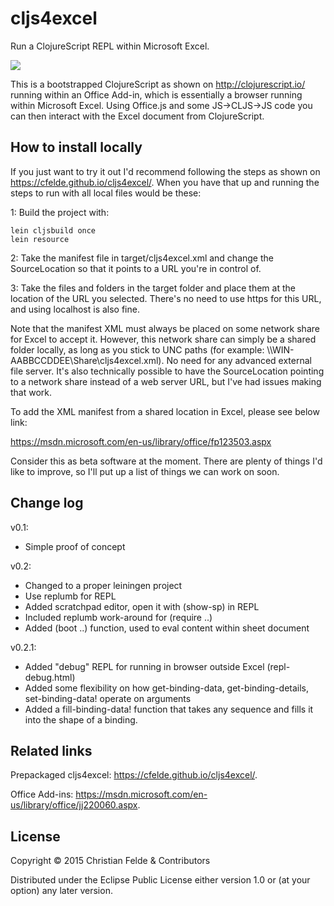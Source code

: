 # cljs4excel
Run a ClojureScript REPL within Microsoft Excel.

![](https://cfelde.github.io/cljs4excel/img/preview-1.gif)

This is a bootstrapped ClojureScript as shown on http://clojurescript.io/
running within an Office Add-in, which is essentially a browser running within
Microsoft Excel. Using Office.js and some JS->CLJS->JS code you can then
interact with the Excel document from ClojureScript.

## How to install locally

If you just want to try it out I'd recommend following the steps as shown on
https://cfelde.github.io/cljs4excel/. When you have that up and running the steps to run
with all local files would be these:

1: Build the project with:

    lein cljsbuild once
    lein resource

2: Take the manifest file in target/cljs4excel.xml and change the SourceLocation
so that it points to a URL you're in control of.

3: Take the files and folders in the target folder and place them at the location
of the URL you selected. There's no need to use https for this URL, and using
localhost is also fine.

Note that the manifest XML must always be placed on some network share for
Excel to accept it. However, this network share can simply be a shared folder
locally, as long as you stick to UNC paths (for example: \\\\WIN-AABBCCDDEE\Share\cljs4excel.xml).
No need for any advanced external file server. It's also technically possible
to have the SourceLocation pointing to a network share instead of a web server
URL, but I've had issues making that work.

To add the XML manifest from a shared location in Excel, please see below link:

https://msdn.microsoft.com/en-us/library/office/fp123503.aspx

Consider this as beta software at the moment. There are plenty of things I'd
like to improve, so I'll put up a list of things we can work on soon.

## Change log

v0.1:
* Simple proof of concept

v0.2:
* Changed to a proper leiningen project
* Use replumb for REPL
* Added scratchpad editor, open it with (show-sp) in REPL
* Included replumb work-around for (require ..)
* Added (boot ..) function, used to eval content within sheet document

v0.2.1:
* Added "debug" REPL for running in browser outside Excel (repl-debug.html)
* Added some flexibility on how get-binding-data, get-binding-details, set-binding-data! operate on arguments
* Added a fill-binding-data! function that takes any sequence and fills it into the shape of a binding.


## Related links

Prepackaged cljs4excel: https://cfelde.github.io/cljs4excel/.

Office Add-ins: https://msdn.microsoft.com/en-us/library/office/jj220060.aspx.

## License

Copyright © 2015 Christian Felde & Contributors

Distributed under the Eclipse Public License either version 1.0 or (at
your option) any later version.
